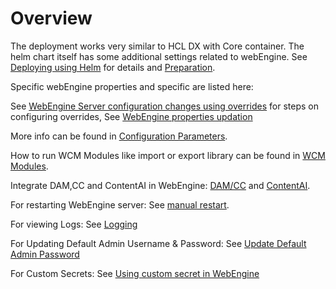 # Overview

The deployment works very similar to HCL DX with Core container. The helm chart itself has some additional settings related to webEngine.
See [Deploying using Helm](https://opensource.hcltechsw.com/digital-experience/latest/deployment/install/container/helm_deployment/overview/) for details and [Preparation](https://opensource.hcltechsw.com/digital-experience/latest/deployment/install/container/helm_deployment/preparation/).

Specific webEngine properties and specific are listed here:

See [WebEngine Server configuration changes using overrides](./configuration-changes-using-overrides.md) for steps on configuring overrides,
See [WebEngine properties updation](update-properties-with-helm.md)

More info can be found in [Configuration Parameters](./configuration-parameters.md).

How to run WCM Modules like import or export library can be found in [WCM Modules](./wcm-modules.md).

Integrate DAM,CC and ContentAI in WebEngine: [DAM/CC](./enable-cc-dam.md) and [ContentAI](./enable-content-ai.md).

For restarting WebEngine server: See [ manual restart](./restart-webengine-server.md).

For viewing Logs: See [Logging](./logging-webengine.md)

For Updating Default Admin Username & Password: See [Update Default Admin Password](./update-default-admin-password.md)

For Custom Secrets: See [Using custom secret in WebEngine](./custom-secrets.md)

<!-- I suggest we incorporate the contents of this place in the index file>
